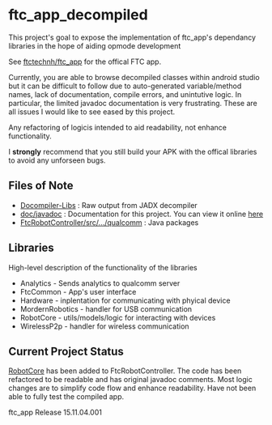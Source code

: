 # ftc_app_decompiled 

This project's goal to expose the implementation of ftc_app's dependancy libraries in the hope of aiding opmode development

See [ftctechnh/ftc_app](https://github.com/ftctechnh/ftc_app) for the offical FTC app.

Currently, you are able to browse decompiled classes within android studio but it can be difficult to follow due to auto-generated variable/method names, lack of documentation, compile errors, and unintutive logic. In particular, the limited javadoc documentation is very frustrating. These are all issues I would like to see eased by this project. 

Any refactoring of logicis intended to aid readability, not enhance functionality. 

I <b>strongly</b> recommend that you still build your APK with the offical libraries to avoid any unforseen bugs. 

## Files of Note
* [Docompiler-Libs](https://github.com/mtoebes/ftc_app_decompiled/tree/master/Decompiled-Libs) : Raw output from JADX decompiler
* [doc/javadoc](https://github.com/mtoebes/ftc_app_decompiled/tree/master/doc/javadoc) : Documentation for this project. You can view it online [here](http://mtoebes.github.io/ftc_app_decompiled/doc/javadoc/)
* [FtcRobotController/src/.../qualcomm](https://github.com/mtoebes/ftc_app_decompiled/tree/master/FtcRobotController/src/main/java/com/qualcomm) : Java packages

## Libraries
High-level description of the functionality of the libraries 

* Analytics - Sends analytics to qualcomm server
* FtcCommon - App's user interface
* Hardware -  inplentation for communicating with phyical device
* MordernRobotics - handler for USB communication
* RobotCore - utils/models/logic for interacting with devices
* WirelessP2p - handler for wireless communication

## Current Project Status
[RobotCore](https://github.com/mtoebes/ftc_app_decompiled/tree/master/FtcRobotController/src/main/java/com/qualcomm/robotcore) has been added to FtcRobotController. The code has been refactored to be readable and has original javadoc comments. Most logic changes are to simplify code flow and enhance readability. Have not been able to fully test the compiled app.

ftc_app Release 15.11.04.001
